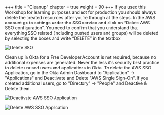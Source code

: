 +++
title = "Cleanup"
chapter = true
weight = 90
+++
If you used this Workshop for learning purposes and not for production you should always delete the created resources after you’re through all the steps.
In the AWS account go to settings under the SSO service and click on “Delete AWS SSO configuration”. You need to confirm that you understand that everything SSO related (including pushed users and groups) will be deleted by selecting the boxes and write “DELETE” in the textbox

![Delete SSO](/images/delete_sso.png)

Clean up in Okta for a Free Developer Account is not required, because no additional expenses are generated. Never the less it's security best practice to delete unused users and applications in Okta. To delete the AWS SSO Application, go in the Okta Admin Dashboard to "Application" -> "Applications" and Deactivate and Delete "AWS Single Sign-On". If you created additional users, go to "Directory" -> "People" and Deactive & Delete them.

![Deactivate AWS SSO Application](/images/500_Delete_AWS_SSO.png)

![Delete AWS SSO Application](/images/510_Delete_AWS_SSO.png)